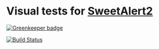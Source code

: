 # Visual tests for [SweetAlert2](https://github.com/sweetalert2/sweetalert2)

[![Greenkeeper badge](https://badges.greenkeeper.io/sweetalert2/sweetalert2-visual-tests.svg)](https://greenkeeper.io/)

[![Build Status](https://travis-ci.org/sweetalert2/sweetalert2-visual-tests.svg?branch=master)](https://travis-ci.org/sweetalert2/sweetalert2-visual-tests)
